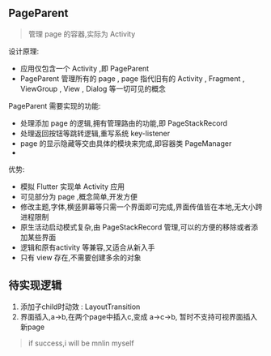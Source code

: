 ## PageParent 

> 管理 page 的容器,实际为 Activity


设计原理:

 * 应用仅包含一个 Activity ,即 PageParent
 * PageParent 管理所有的 page , page 指代旧有的 Activity , Fragment , ViewGroup , View , Dialog 等一切可见的概念


PageParent 需要实现的功能:

 * 处理添加 page 的逻辑,拥有管理路由的功能,即 PageStackRecord
 * 处理返回按钮等跳转逻辑,重写系统 key-listener
 * page 的显示隐藏等交由具体的模块来完成,即容器类 PageManager
 * 


优势:

 * 模拟 Flutter 实现单 Activity 应用
 * 可见部分为 page ,概念简单,开发方便
 * 修改主题,字体,横竖屏幕等只需一个界面即可完成,界面传值皆在本地,无大小跨进程限制
 * 原生活动启动模式复杂,由 PageStackRecord 管理,可以的方便的移除或者添加某些界面
 * 逻辑和原有activity 等兼容,又适合从新入手
 * 只有 view 存在,不需要创建多余的对象




## 待实现逻辑

 1. 添加子child时动效 : LayoutTransition
 2. 界面插入,a->b,在两个page中插入c,变成 a->c->b, 暂时不支持可视界面插入新page

























































































>
> if success,i will be mnlin myself
>